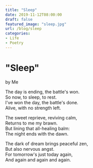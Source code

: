 ```yaml
---
title: "Sleep"
date: 2019-11-12T08:00:00
draft: false
featured_image: "sleep.jpg"
url: /blog/sleep
categories:
- Life
- Poetry
---
```


# "Sleep"

by Me

The day is ending, the battle's won. \
So now, to sleep, to rest. \
I've won the day, the battle's done. \
Alive, with no strength left. 



The sweet reprieve, reviving calm, \
Returns to me my brawn. \
But lining that all-healing balm: \
The night ends with the dawn. 



The dark of dream brings peaceful zen, \
But also nervous angst. \
For tomorrow's just today again, \
And again and again and again. 
